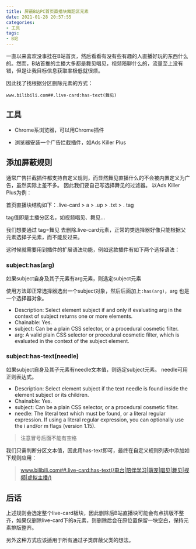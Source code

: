 ```yaml
---
title: 屏蔽B站PC首页直播块舞蹈区元素
date: 2021-01-28 20:57:55
categories:
- 工具
tags:
- B站
---
```


一直以来喜欢没事挂在B站首页，然后看看有没有些有趣的人直播好玩的东西什么的。然而，B站首推的主播大多都是舞见唱见，视频陪聊什么的，流量至上没有错，但是让我目标信息获取率极低就很烦。

因此找了找根据分区删除元素的方式：

``www.bilibili.com##.live-card:has-text(舞见)``

## 工具

- Chrome系浏览器，可以用Chrome插件

- 浏览器安装一个广告拦截插件，如Ads Killer Plus


## 添加屏蔽规则
通常广告拦截插件都支持自定义规则，而显然舞见直播什么的不会被内置定义为广告，虽然实际上差不多。
因此我们要自己写选择舞见的过滤器。
以Ads Killer Plus为例：

首页直播块结构如下：.live-card > a > .up > .txt > . tag

tag值即是主播分区名，如视频唱见、舞见...

我们想要通过 tag=舞见 去删除.live-card元素，正常的类选择器好像只能根据父元素选择子元素，而不能反过来。

这时候就需要用到插件的扩展语法功能，例如这款插件有如下两个选择语法：

### subject:has(arg)
如果subject自身及其子元素有arg元素，则选定subject元素

使用方法即正常选择器选出一个subject对象，然后后面加上``:has(arg)``，arg 也是一个选择器对象。

- Description: Select element subject if and only if evaluating arg in the context of subject returns one or more elements.
- Chainable: Yes.
- subject: Can be a plain CSS selector, or a procedural cosmetic filter.
- arg: A valid plain CSS selector or procedural cosmetic filter, which is evaluated in the context of the subject element.

### subject:has-text(needle)
如果subject自身及其子元素有needle文本值，则选定subject元素。
needle可用正则表达式。

- Description: Select element subject if the text needle is found inside the element subject or its children.
- Chainable: Yes.
- subject: Can be a plain CSS selector, or a procedural cosmetic filter.
- needle: The literal text which must be found, or a literal regular expression. If using a literal regular expression, you can optionally use the i and/or m flags (version 1.15).


>注意冒号后面不能有空格

我们只需判断分区文本值，因此用has-text即可，最终在自定义规则列表中添加如下规则应用：

>www.bilibili.com##.live-card:has-text(/电台|陪伴学习|萌宠|唱见|舞见|视频|虚拟主播/)

## 后话

上述规则会选定整个live-card板块，因此删除后B站直播块可能会有点排版不整齐，如果仅删除live-card下的a元素，则删除后会在原位置保留一块空白，保持元素排版整齐。

另外这种方式应该适用于所有通过子类屏蔽父类的想法。
